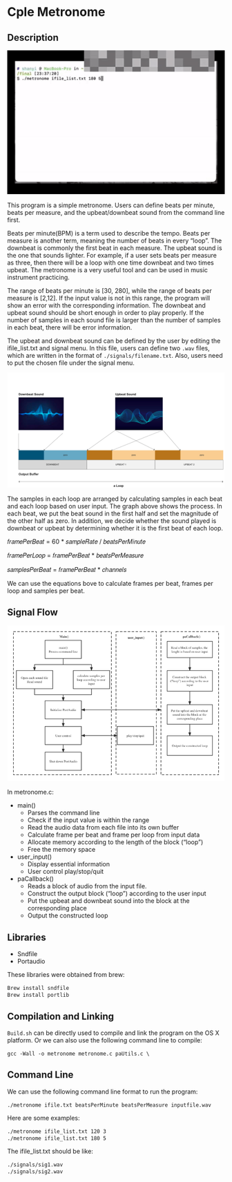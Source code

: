 # Cple Metronome
## Description

![Example](./img/example.gif)

This program is a simple metronome. Users can define beats per minute, beats per measure, and the upbeat/downbeat sound from the command line first.

Beats per minute(BPM) is a term used to describe the tempo. Beats per measure is another term, meaning the number of beats in every “loop”. The downbeat is commonly the first beat in each measure. The upbeat sound is the one that sounds lighter. For example, if a user sets beats per measure as three, then there will be a loop with one time downbeat and two times upbeat. The metronome is a very useful tool and can be used in music instrument practicing.

The range of beats per minute is [30, 280], while the range of beats per measure is [2,12]. If the input value is not in this range, the program will show an error with the corresponding information. The downbeat and upbeat sound should be short enough in order to play properly. If the number of samples in each sound file is larger than the number of samples in each beat, there will be error information.

The upbeat and downbeat sound can be defined by the user by editing the ifile_list.txt and signal menu. In
this file, users can define two `.wav` files, which are written in the format of `./signals/filename.txt`. Also,
users need to put the chosen file under the signal menu.

![buffer](img/buffer.png)

The samples in each loop are arranged by calculating samples in each beat and each loop based on user
input. The graph above shows the process. In each beat, we put the beat sound in the first half and set the
magnitude of the other half as zero. In addition, we decide whether the sound played is downbeat or
upbeat by determining whether it is the first beat of each loop.

𝑓𝑟𝑎𝑚𝑒𝑃𝑒𝑟𝐵𝑒𝑎𝑡 = 60 * 𝑠𝑎𝑚𝑝𝑙𝑒𝑅𝑎𝑡𝑒 / 𝑏𝑒𝑎𝑡𝑠𝑃𝑒𝑟𝑀𝑖𝑛𝑢𝑡𝑒

𝑓𝑟𝑎𝑚𝑒𝑃𝑒𝑟𝐿𝑜𝑜𝑝 = 𝑓𝑟𝑎𝑚𝑒𝑃𝑒𝑟𝐵𝑒𝑎𝑡 * 𝑏𝑒𝑎𝑡𝑠𝑃𝑒𝑟𝑀𝑒𝑎𝑠𝑢𝑟𝑒

𝑠𝑎𝑚𝑝𝑙𝑒𝑠𝑃𝑒𝑟𝐵𝑒𝑎𝑡 = 𝑓𝑟𝑎𝑚𝑒𝑃𝑒𝑟𝐵𝑒𝑎𝑡 * 𝑐ℎ𝑎𝑛𝑛𝑒𝑙𝑠

We can use the equations bove to calculate frames per beat, frames per loop and samples per beat.

## Signal Flow

![flow](/img/flow.png)

In metronome.c:

* main()
  * Parses the command line
  * Check if the input value is within the range
  * Read the audio data from each file into its own buffer
  * Calculate frame per beat and frame per loop from input data
  * Allocate memory according to the length of the block (“loop”)
  * Free the memory space
* user_input()
  * Display essential information
  * User control play/stop/quit
* paCallback()
  * Reads a block of audio from the input file.
  * Construct the output block (“loop”) according to the user input
  * Put the upbeat and downbeat sound into the block at the corresponding place
  * Output the constructed loop

## Libraries
* Sndfile
* Portaudio

These libraries were obtained from brew:
```
Brew install sndfile
Brew install portlib
```

## Compilation and Linking
`Build.sh` can be directly used to compile and link the program on the OS X platform. Or we can also use
the following command line to compile:
```
gcc -Wall -o metronome metronome.c paUtils.c \
```

## Command Line
We can use the following command line format to run the program:

```
./metronome ifile.txt beatsPerMinute beatsPerMeasure inputfile.wav
```

Here are some examples:

```
./metronome ifile_list.txt 120 3
./metronome ifile_list.txt 180 5
```

The ifile_list.txt should be like:
```
./signals/sig1.wav
./signals/sig2.wav
```
